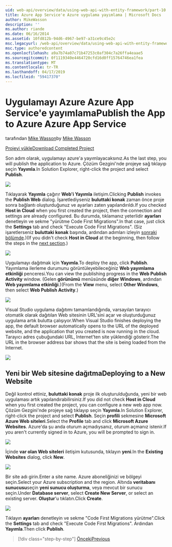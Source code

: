 ```yaml
---
uid: web-api/overview/data/using-web-api-with-entity-framework/part-10
title: Azure App Service'e Azure uygulama yayımlama | Microsoft Docs
author: MikeWasson
description: ''
ms.author: riande
ms.date: 06/16/2014
ms.assetid: 10fd812b-94d6-4967-be97-a31ce9c45e2c
msc.legacyurl: /web-api/overview/data/using-web-api-with-entity-framework/part-10
msc.type: authoredcontent
ms.openlocfilehash: a9a7b74a07c71b47253c0af304c7a26ffa4eaae5
ms.sourcegitcommit: 0f1119340e4464720cfd16d0ff15764746ea1fea
ms.translationtype: MT
ms.contentlocale: tr-TR
ms.lasthandoff: 04/17/2019
ms.locfileid: "59417370"
---
```

# <a name="publish-the-app-to-azure-azure-app-service"></a><span data-ttu-id="64beb-102">Uygulamayı Azure Azure App Service'e yayımlama</span><span class="sxs-lookup"><span data-stu-id="64beb-102">Publish the App to Azure Azure App Service</span></span>

<span data-ttu-id="64beb-103">tarafından [Mike Wasson](https://github.com/MikeWasson)</span><span class="sxs-lookup"><span data-stu-id="64beb-103">by [Mike Wasson](https://github.com/MikeWasson)</span></span>

[<span data-ttu-id="64beb-104">Projeyi yükle</span><span class="sxs-lookup"><span data-stu-id="64beb-104">Download Completed Project</span></span>](https://github.com/MikeWasson/BookService)

<span data-ttu-id="64beb-105">Son adım olarak, uygulamayı azure'a yayımlayacaksınız.</span><span class="sxs-lookup"><span data-stu-id="64beb-105">As the last step, you will publish the application to Azure.</span></span> <span data-ttu-id="64beb-106">Çözüm Gezgini'nde projeye sağ tıklayıp seçin **Yayımla**.</span><span class="sxs-lookup"><span data-stu-id="64beb-106">In Solution Explorer, right-click the project and select **Publish**.</span></span>

![](part-10/_static/image1.png)

<span data-ttu-id="64beb-107">Tıklayarak **Yayımla** çağırır **Web'i Yayımla** iletişim.</span><span class="sxs-lookup"><span data-stu-id="64beb-107">Clicking **Publish** invokes the **Publish Web** dialog.</span></span> <span data-ttu-id="64beb-108">İşaretlediyseniz **buluttaki konak** zaman önce proje sonra bağlantı oluşturduğunuz ve ayarları zaten yapılandırıldı.</span><span class="sxs-lookup"><span data-stu-id="64beb-108">If you checked **Host in Cloud** when you first created the project, then the connection and settings are already configured.</span></span> <span data-ttu-id="64beb-109">Bu durumda, tıklamanız yeterlidir **ayarları** denetleyin ve sekme &quot;yürütme Code First Migrations&quot;.</span><span class="sxs-lookup"><span data-stu-id="64beb-109">In that case, just click the **Settings** tab and check &quot;Execute Code First Migrations&quot;.</span></span> <span data-ttu-id="64beb-110">(Siz işaretlerseniz **buluttaki konak** başında, ardından adımları izleyin [sonraki bölümde](#new-website).)</span><span class="sxs-lookup"><span data-stu-id="64beb-110">(If you didn't check **Host in Cloud** at the beginning, then follow the steps in the [next section](#new-website).)</span></span>

[![](part-10/_static/image3.png)](part-10/_static/image2.png)

<span data-ttu-id="64beb-111">Uygulamayı dağıtmak için **Yayımla**.</span><span class="sxs-lookup"><span data-stu-id="64beb-111">To deploy the app, click **Publish**.</span></span> <span data-ttu-id="64beb-112">Yayımlama ilerleme durumunu görüntüleyebileceğiniz **Web yayımlama etkinliği** penceresi.</span><span class="sxs-lookup"><span data-stu-id="64beb-112">You can view the publishing progress in the **Web Publish Activity** window.</span></span> <span data-ttu-id="64beb-113">(Gelen **görünümü** menüsünde **diğer Windows**, ardından **Web yayımlama etkinliği**.)</span><span class="sxs-lookup"><span data-stu-id="64beb-113">(From the **View** menu, select **Other Windows**, then select **Web Publish Activity**.)</span></span>

![](part-10/_static/image4.png)

<span data-ttu-id="64beb-114">Visual Studio uygulama dağıtımı tamamlandığında, varsayılan tarayıcı otomatik olarak dağıtılan Web sitesinin URL'sini açar ve oluşturduğunuz uygulama artık bulutta çalışıyor.</span><span class="sxs-lookup"><span data-stu-id="64beb-114">When Visual Studio finishes deploying the app, the default browser automatically opens to the URL of the deployed website, and the application that you created is now running in the cloud.</span></span> <span data-ttu-id="64beb-115">Tarayıcı adres çubuğundaki URL, Internet'ten site yüklendiği gösterir.</span><span class="sxs-lookup"><span data-stu-id="64beb-115">The URL in the browser address bar shows that the site is being loaded from the Internet.</span></span>

[![](part-10/_static/image6.png)](part-10/_static/image5.png)

<a id="new-website"></a>
## <a name="deploying-to-a-new-website"></a><span data-ttu-id="64beb-116">Yeni bir Web sitesine dağıtma</span><span class="sxs-lookup"><span data-stu-id="64beb-116">Deploying to a New Website</span></span>

<span data-ttu-id="64beb-117">Değil kontrol ettiniz, **buluttaki konak** proje ilk oluşturulduğunda, yeni bir web uygulaması artık yapılandırabilirsiniz.</span><span class="sxs-lookup"><span data-stu-id="64beb-117">If you did not check **Host in Cloud** when you first created the project, you can configure a new web app now.</span></span> <span data-ttu-id="64beb-118">Çözüm Gezgini'nde projeye sağ tıklayıp seçin **Yayımla**.</span><span class="sxs-lookup"><span data-stu-id="64beb-118">In Solution Explorer, right-click the project and select **Publish**.</span></span> <span data-ttu-id="64beb-119">Seçin **profili** sekmesine **Microsoft Azure Web siteleri**.</span><span class="sxs-lookup"><span data-stu-id="64beb-119">Select the **Profile** tab and click **Microsoft Azure Websites**.</span></span> <span data-ttu-id="64beb-120">Azure'da şu anda oturum açmadıysanız, oturum açmanız istenir.</span><span class="sxs-lookup"><span data-stu-id="64beb-120">If you aren't currently signed in to Azure, you will be prompted to sign in.</span></span>

[![](part-10/_static/image8.png)](part-10/_static/image7.png)

<span data-ttu-id="64beb-121">İçinde **var olan Web siteleri** iletişim kutusunda, tıklayın **yeni**.</span><span class="sxs-lookup"><span data-stu-id="64beb-121">In the **Existing Websites** dialog, click **New**.</span></span>

![](part-10/_static/image9.png)

<span data-ttu-id="64beb-122">Bir site adı girin.</span><span class="sxs-lookup"><span data-stu-id="64beb-122">Enter a site name.</span></span> <span data-ttu-id="64beb-123">Azure aboneliğinizi ve bölgeyi seçin.</span><span class="sxs-lookup"><span data-stu-id="64beb-123">Select your Azure subscription and the region.</span></span> <span data-ttu-id="64beb-124">Altında **veritabanı sunucusu**seçin **yeni sunucu oluşturma**, veya mevcut bir sunucu seçin.</span><span class="sxs-lookup"><span data-stu-id="64beb-124">Under **Database server**, select **Create New Server**, or select an existing server.</span></span> <span data-ttu-id="64beb-125">**Oluştur**'u tıklatın.</span><span class="sxs-lookup"><span data-stu-id="64beb-125">Click **Create**.</span></span>

[![](part-10/_static/image11.png)](part-10/_static/image10.png)

<span data-ttu-id="64beb-126">Tıklayın **ayarları** denetleyin ve sekme &quot;Code First Migrations yürütme&quot;.</span><span class="sxs-lookup"><span data-stu-id="64beb-126">Click the **Settings** tab and check &quot;Execute Code First Migrations&quot;.</span></span> <span data-ttu-id="64beb-127">Ardından **Yayımla**.</span><span class="sxs-lookup"><span data-stu-id="64beb-127">Then click **Publish**.</span></span>

> [!div class="step-by-step"]
> [<span data-ttu-id="64beb-128">Önceki</span><span class="sxs-lookup"><span data-stu-id="64beb-128">Previous</span></span>](part-9.md)
